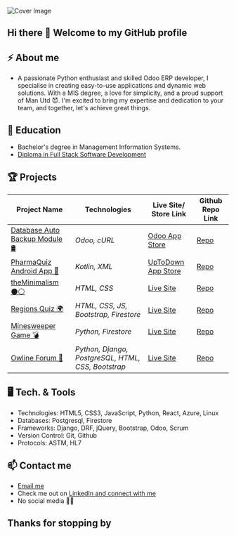 ![Cover Image](https://media.licdn.com/dms/image/D4E16AQFds7cpAJygjg/profile-displaybackgroundimage-shrink_350_1400/0/1707939115455?e=1723075200&v=beta&t=PhpVSFh8x1qugfK86oG1BlMsnMd4sXQJ68UwKGt4daI)


## Hi there 👋 Welcome to my GitHub profile

## ⚡ About me

- A passionate Python enthusiast and skilled Odoo ERP developer, I specialise in creating easy-to-use applications and dynamic web solutions. With a MIS degree, a love for simplicity, and a proud support of Man Utd 😈. I'm excited to bring my expertise and dedication to your team, and together, let's achieve great things.


## 🔭 Education
- Bachelor's degree in Management Information Systems.
- [Diploma in Full Stack Software Development](https://www.credential.net/ff990856-7776-443c-9c5f-5fd0e44a1f4f#gs.4l18em)


## 🏆 Projects

| Project Name | Technologies| Live Site/ Store Link | Github Repo Link |
| --------------------- | --------------------- | --------------------- | --------------------- |
| <u>Database Auto Backup Module 🛢</u> | _Odoo, cURL_ | [Odoo App Store](https://apps.odoo.com/apps/modules/14.0/database_autobackup/) | [Repo](https://github.com/khubabshams/Odoo-Database-Auto-Backup) |
| <u>PharmaQuiz Android App 📱</u> | _Kotlin, XML_ | [UpToDown App Store](https://pharmaquiz.en.uptodown.com/android) | [Repo](https://github.com/khubabshams/PharmaQuiz) |
| <u>theMinimalism ⚫⚪</u> | _HTML, CSS_ | [Live Site](https://khubabshams.github.io/minimalism/) | [Repo](https://github.com/khubabshams/minimalism) |
| <u>Regions Quiz 🌍</u> | _HTML, CSS, JS, Bootstrap, Firestore_ | [Live Site](https://khubabshams.github.io/regions-quiz/) | [Repo](https://github.com/khubabshams/regions-quiz) |
| <u>Minesweeper Game 💣</u> | _Python, Firestore_ | [Live Site](https://cli-minesweeper.herokuapp.com/) | [Repo](https://github.com/khubabshams/minesweeper) |
| <u>Owline Forum 💬</u> | _Python, Django, PostgreSQL, HTML, CSS, Bootstrap_ | [Live Site](https://owline.herokuapp.com/) | [Repo](https://github.com/khubabshams/owline) |


## 🖥️ Tech. & Tools
- Technologies: 		HTML5, CSS3, JavaScript, Python, React, Azure, Linux
- Databases:			  Postgresql, Firestore
- Frameworks:		    Django, DRF, jQuery, Bootstrap, Odoo, Scrum
- Version Control:  Git, Github
- Protocols:        ASTM, HL7


## 📫 Contact me

- <a href="mailto:kshamse4@gmail.com">Email me</a>
- Check me out on [LinkedIn and connect with me](https://www.linkedin.com/in/khubabshams/)
- No social media 📵😅


## Thanks for stopping by
